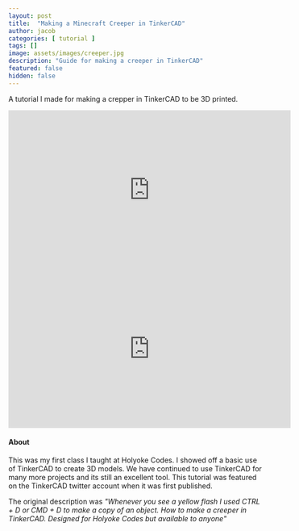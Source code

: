 ```yaml
---
layout: post
title:  "Making a Minecraft Creeper in TinkerCAD"
author: jacob
categories: [ tutorial ]
tags: []
image: assets/images/creeper.jpg
description: "Guide for making a creeper in TinkerCAD"
featured: false
hidden: false
---
```


A tutorial I made for making a crepper in TinkerCAD to be 3D printed.

<iframe width="560" height="315" src="https://www.youtube.com/embed/BoxEsX4SreY" frameborder="0" allow="accelerometer; autoplay; encrypted-media; gyroscope; picture-in-picture" allowfullscreen></iframe>

<iframe width="560" height="315" src="https://www.youtube.com/embed/M9ClCYBTnIk" frameborder="0" allow="accelerometer; autoplay; encrypted-media; gyroscope; picture-in-picture" allowfullscreen></iframe>

#### About

This was my first class I taught at Holyoke Codes. I showed off a basic use of TinkerCAD to create 3D models. We have continued to use TinkerCAD for many more projects and its still an excellent tool. This tutorial was featured on the TinkerCAD twitter account when it was first published.

The original description was *"Whenever you see a yellow flash I used CTRL + D or CMD + D to make a copy of  an object. How to make a creeper in TinkerCAD. Designed for Holyoke Codes but available to anyone"*